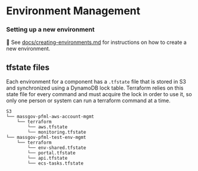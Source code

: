 # Environment Management

### Setting up a new environment

🔗 See [docs/creating-environments.md](../docs/creating-environments.md) for instructions on how to create a new environment.

## tfstate files

Each environment for a component has a `.tfstate` file that is stored in S3 and synchronized using a DynamoDB lock table.
Terraform relies on this state file for every command and must acquire the lock in order to use it, so only one person or system can run a terraform command at a time.

```
S3
└── massgov-pfml-aws-account-mgmt
    └── terraform
        └── aws.tfstate
        └── monitoring.tfstate
└── massgov-pfml-test-env-mgmt
    └── terraform
        └── env-shared.tfstate
        └── portal.tfstate
        └── api.tfstate
        └── ecs-tasks.tfstate
```
